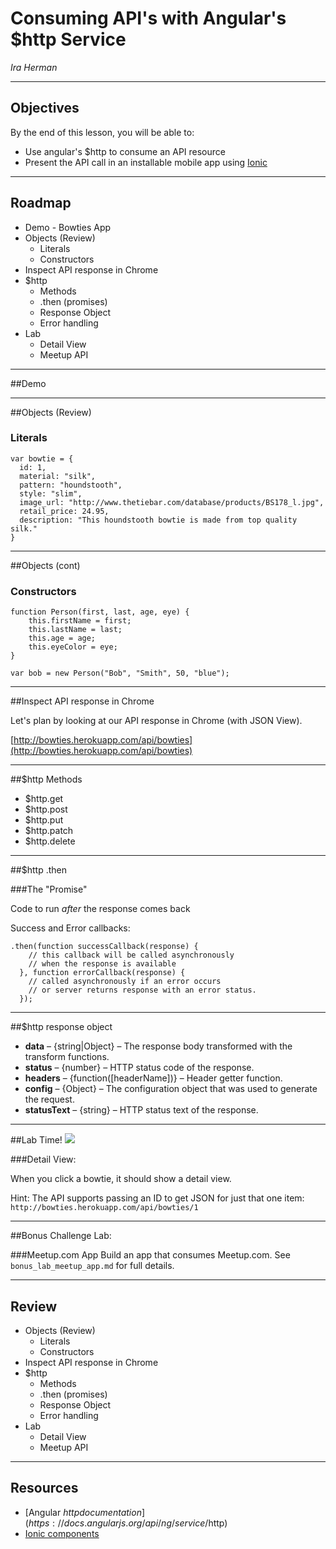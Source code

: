 # Consuming API's with Angular's $http Service

_Ira Herman_

---

## Objectives

By the end of this lesson, you will be able to:

*	Use angular's $http to consume an API resource
*	Present the API call in an installable mobile app using [Ionic](http://ionicframework.com)

---

## Roadmap

* Demo - Bowties App
* Objects (Review)
	* Literals
	* Constructors
* Inspect API response in Chrome
* $http
	* Methods
	* .then (promises)
	* Response Object
	* Error handling
* Lab
	* Detail View
	* Meetup API

---

##Demo

---

##Objects (Review)

### Literals
	var bowtie = { 
	  id: 1,
	  material: "silk",
	  pattern: "houndstooth",
	  style: "slim",
	  image_url: "http://www.thetiebar.com/database/products/BS178_l.jpg",
	  retail_price: 24.95,
	  description: "This houndstooth bowtie is made from top quality silk."
	}

---

##Objects (cont)
### Constructors
	function Person(first, last, age, eye) {
	    this.firstName = first;
	    this.lastName = last;
	    this.age = age;
	    this.eyeColor = eye;
	}

	var bob = new Person("Bob", "Smith", 50, "blue");

---

##Inspect API response in Chrome

Let's plan by looking at our API response in Chrome (with JSON View).

[http://bowties.herokuapp.com/api/bowties](http://bowties.herokuapp.com/api/bowties)

---

##$http Methods

* $http.get
* $http.post
* $http.put
* $http.patch
* $http.delete

---

##$http .then

###The "Promise"

Code to run _after_ the response comes back

Success and Error callbacks:

	.then(function successCallback(response) {
	    // this callback will be called asynchronously
	    // when the response is available
	  }, function errorCallback(response) {
	    // called asynchronously if an error occurs
	    // or server returns response with an error status.
	  });

---

##$http response object


* **data** – {string|Object} – The response body transformed with the transform functions.
* **status** – {number} – HTTP status code of the response.
* **headers** – {function([headerName])} – Header getter function.
* **config** – {Object} – The configuration object that was used to generate the request.
* **statusText** – {string} – HTTP status text of the response.

---

##Lab Time!
![](http://www.clker.com/cliparts/8/b/1/8/12375604602121138608pitr_Lab_icon_3.svg.med.png)

###Detail View:

When you click a bowtie, it should show a detail view. 

Hint: The API supports passing an ID to get JSON for just that one item:
	`http://bowties.herokuapp.com/api/bowties/1`

---

##Bonus Challenge Lab:

###Meetup.com App
Build an app that consumes Meetup.com. See `bonus_lab_meetup_app.md` for full details.


---

## Review

* Objects (Review)
	* Literals
	* Constructors
* Inspect API response in Chrome
* $http
	* Methods
	* .then (promises)
	* Response Object
	* Error handling
* Lab
	* Detail View
	* Meetup API

---

## Resources

* [Angular $http documentation](https://docs.angularjs.org/api/ng/service/$http)
* [Ionic components](http://ionicframework.com/docs/components/)